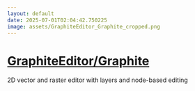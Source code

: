 ```yaml
---
layout: default
date: 2025-07-01T02:04:42.750225
image: assets/GraphiteEditor_Graphite_cropped.png
---
```


# [GraphiteEditor/Graphite](https://github.com/GraphiteEditor/Graphite)

2D vector and raster editor with layers and node-based editing
